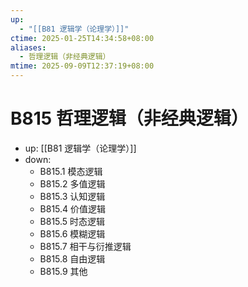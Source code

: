 ```yaml
---
up:
  - "[[B81 逻辑学（论理学）]]"
ctime: 2025-01-25T14:34:58+08:00
aliases:
  - 哲理逻辑（非经典逻辑）
mtime: 2025-09-09T12:37:19+08:00
---
```


# B815 哲理逻辑（非经典逻辑）

- up: [[B81 逻辑学（论理学）]]
- down:	
	- B815.1 模态逻辑
	- B815.2 多值逻辑
	- B815.3 认知逻辑
	- B815.4 价值逻辑
	- B815.5 时态逻辑
	- B815.6 模糊逻辑
	- B815.7 相干与衍推逻辑
	- B815.8 自由逻辑
	- B815.9 其他
	

